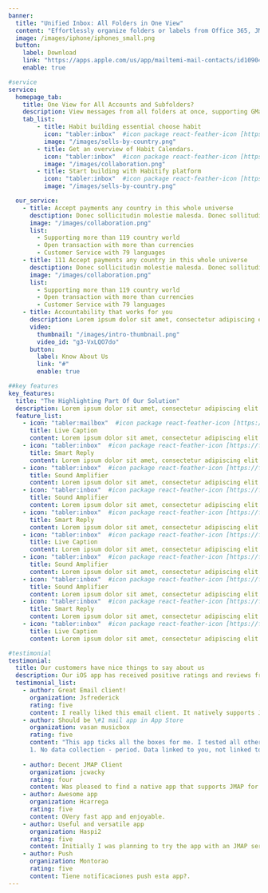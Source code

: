 ```yaml
---
banner:
  title: "Unified Inbox: All Folders in One View"
  content: "Effortlessly organize folders or labels from Office 365, JMAP, or GMail into a seamless, all-in-one view."
  image: /images/iphone/iphones_small.png
  button:
    label: Download
    link: "https://apps.apple.com/us/app/mailtemi-mail-contacts/id1090492306"
    enable: true

#service
service:
  homepage_tab:
    title: One View for All Accounts and Subfolders? 
    description: View messages from all folders at once, supporting GMail and JMAP labels. Sync folders seamlessly for easy organization. Enjoy synchronized Display Names and Label colors for a clutter-free email experience. Simplify your iOS inbox with Just One Inbox – see all your emails at a glance.
    tab_list:
        - title: Habit building essential choose habit
          icon: "tabler:inbox"  #icon package react-feather-icon [https://feathericons.com/]
          image: "/images/sells-by-country.png"
        - title: Get an overview of Habit Calendars.
          icon: "tabler:inbox"  #icon package react-feather-icon [https://feathericons.com/]
          image: "/images/collaboration.png"
        - title: Start building with Habitify platform
          icon: "tabler:inbox"  #icon package react-feather-icon [https://feathericons.com/]
          image: "/images/sells-by-country.png"

  our_service:
    - title: Accept payments any country in this whole universe
      desctiption: Donec sollicitudin molestie malesda. Donec sollitudin molestie malesuada. Mauris pellentesque nec, egestas non nisi. Cras ultricies ligula sed
      image: "/images/collaboration.png"
      list:
        - Supporting more than 119 country world
        - Open transaction with more than currencies
        - Customer Service with 79 languages
    - title: 111 Accept payments any country in this whole universe
      desctiption: Donec sollicitudin molestie malesda. Donec sollitudin molestie malesuada. Mauris pellentesque nec, egestas non nisi. Cras ultricies ligula sed
      image: "/images/collaboration.png"
      list:
        - Supporting more than 119 country world
        - Open transaction with more than currencies
        - Customer Service with 79 languages
    - title: Accountability that works for you
      description: Lorem ipsum dolor sit amet, consectetur adipiscing elit. Morbi egestas Werat viverra id et aliquet. vulputate egestas sollicitudin.
      video:
        thumbnail: "/images/intro-thumbnail.png"
        video_id: "g3-VxLQO7do"
      button:
        label: Know About Us
        link: "#"
        enable: true

##key features
key_features:
  title: "The Highlighting Part Of Our Solution"
  description: Lorem ipsum dolor sit amet, consectetur adipiscing elit. Morbi egestas Werat viverra id et aliquet. vulputate egestas sollicitudin.
  feature_list:
    - icon: "tabler:mailbox"  #icon package react-feather-icon [https://feathericons.com/]
      title: Live Caption
      content: Lorem ipsum dolor sit amet, consectetur adipiscing elit.
    - icon: "tabler:inbox"  #icon package react-feather-icon [https://feathericons.com/]
      title: Smart Reply
      content: Lorem ipsum dolor sit amet, consectetur adipiscing elit.
    - icon: "tabler:inbox"  #icon package react-feather-icon [https://feathericons.com/]
      title: Sound Amplifier
      content: Lorem ipsum dolor sit amet, consectetur adipiscing elit.
    - icon: "tabler:inbox"  #icon package react-feather-icon [https://feathericons.com/]
      title: Sound Amplifier
      content: Lorem ipsum dolor sit amet, consectetur adipiscing elit.
    - icon: "tabler:inbox"  #icon package react-feather-icon [https://feathericons.com/]
      title: Smart Reply
      content: Lorem ipsum dolor sit amet, consectetur adipiscing elit.
    - icon: "tabler:inbox"  #icon package react-feather-icon [https://feathericons.com/]
      title: Live Caption
      content: Lorem ipsum dolor sit amet, consectetur adipiscing elit.
    - icon: "tabler:inbox"  #icon package react-feather-icon [https://feathericons.com/]
      title: Sound Amplifier
      content: Lorem ipsum dolor sit amet, consectetur adipiscing elit.
    - icon: "tabler:inbox"  #icon package react-feather-icon [https://feathericons.com/]
      title: Sound Amplifier
      content: Lorem ipsum dolor sit amet, consectetur adipiscing elit.
    - icon: "tabler:inbox"  #icon package react-feather-icon [https://feathericons.com/]
      title: Smart Reply
      content: Lorem ipsum dolor sit amet, consectetur adipiscing elit.
    - icon: "tabler:inbox"  #icon package react-feather-icon [https://feathericons.com/]
      title: Live Caption
      content: Lorem ipsum dolor sit amet, consectetur adipiscing elit.        

#testimonial
testimonial:
  title: Our customers have nice things to say about us
  description: Our iOS app has received positive ratings and reviews from users who appreciate its ease of use and helpful features. We’re grateful for their kind words and invite you to see what they have to say. 
  testimonial_list:
    - author: Great Email client!
      organization: Jsfrederick
      rating: five
      content: I really liked this email client. It natively supports JMAP and works VERY well with Fastmail. It’s screaming fast and updates new email quickly. Very pleasant to look at and easy to navigate. I look forward to further development and the addition of new features. Overall a great product. I am willing to pay a modest yearly fee to fund further development.
    - author: Should be \#1 mail app in App Store
      organization: vasan musicbox
      rating: five
      content: "This app ticks all the boxes for me. I tested all others listed in AppStore and find this appealing for following reasons 
      1. No data collection - period. Data linked to you, not linked to you confuses a normal person like me. No data tracking is simple to understand. 2. Ease of configuring mails. I don't use the mainstream email providers, so this is a big deal. Mailtemi does it without a sweat. Sync is very fast and quickly we see results of configuration. 3. Colouring mailboxes works great with the color outlining the message sender avatar. 4. Small little things that can be improved. 1. Mailtemi logo missing in the app. It is too clean. 2. No help to understand icons. The one on bottom left functions weird to me. No contact support or developer option from within the app. 3. This is big miss. Configure swipe actions missing. I am used to swipe and delete. This isn't possible here. This has potential to be a unified mailbox for juggling multiple emails with extreme privacy with continuous development."
    
    - author: Decent JMAP Client
      organization: jcwacky
      rating: four
      content: Was pleased to find a native app that supports JMAP for Fastmail (as their own app isn’t native). The basics work well, but I’d like to see, • In app browser support for links. • Ability to pin/favourite folders. • Ability for it to open the next newest message after archiving etc.
    - author: Awesome app
      organization: Hcarrega
      rating: five
      content: OVery fast app and enjoyable.
    - author: Useful and versatile app 
      organization: Haspi2
      rating: five
      content: Initially I was planning to try the app with an JMAP service but I also gave it a try with my Gmail accounts and it worked pretty well so I’ll start using it as my go-to app for email.
    - author: Push 
      organization: Montorao
      rating: five
      content: Tiene notificaciones push esta app?.
---
```

